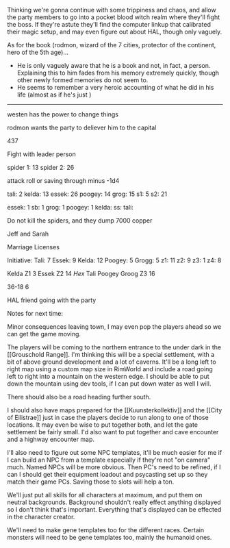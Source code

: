 Thinking we're gonna continue with some trippiness and chaos, and allow the party members to go into a pocket blood witch realm where they'll fight the boss. If they're astute they'll find the computer linkup that calibrated their magic setup, and may even figure out about HAL, though only vaguely.

As for the book (rodmon, wizard of the 7 cities, protector of the continent, hero of the 5th age)...

- He is only vaguely aware that he is a book and not, in fact, a person. Explaining this to him fades from his memory extremely quickly, though other newly formed memories do not seem to.
- He seems to remember a very heroic accounting of what he did in his life (almost as if he's just )

---
westen has the power to change things

rodmon wants the party to deliever him to the capital

437

Fight with leader person

spider 1: 13
spider 2: 26

attack roll or saving through minus -1d4

tali: 2
kelda: 13
essek: 26
poogey: 14
grog: 15
s1: 5
s2: 21

essek: 1
sb: 1
grog: 1
poogey: 1
kelda:
ss:
tali:

Do not kill the spiders, and they dump 7000 copper

Jeff and Sarah

Marriage Licenses

Initiative:
Tali: 7
Essek: 9
Kelda: 12
Poogey: 5
Grogg: 5
z1: 11
z2: 9
z3: 1
z4: 8

Kelda
Z1 3
Essek
Z2 14 *Hex*
Tali
Poogey
Groog
Z3 16

36-18
6

HAL friend going with the party

Notes for next time:

Minor consequences leaving town, I may even pop the players ahead so we can get the game moving.

The players will be coming to the northern entrance to the under dark in the [[Grouschold Range]]. I'm thinking this will be a special settlement, with a bit of above ground development and a lot of caverns. It'll be a long left to right map using a custom map size in RimWorld and include a road going left to right into a mountain on the western edge. I should be able to put down the mountain using dev tools, if I can put down water as well I will.

There should also be a road heading further south.

I should also have maps prepared for the [[Kuunsterkollektiv]] and the [[City of Eilistrae]] just in case the players decide to run along to one of those locations. It may even be wise to put together both, and let the gate settlement be fairly small. I'd also want to put together and cave encounter and a highway encounter map.

I'll also need to figure out some NPC templates, it'll be much easier for me if I can build an NPC from a template especially if they're not "on camera" much. Named NPCs will be more obvious. Then PC's need to be refined, if I can I should get their equipment loadout and psycasting set up so they match their game PCs. Saving those to slots will help a ton.

We'll just put all skills for all characters at maximum, and put them on neutral backgrounds. Background shouldn't really effect anything displayed so I don't think that's important. Everything that's displayed can be effected in the character creator.

We'll need to make gene templates too for the different races. Certain monsters will need to be gene templates too, mainly the humanoid ones.